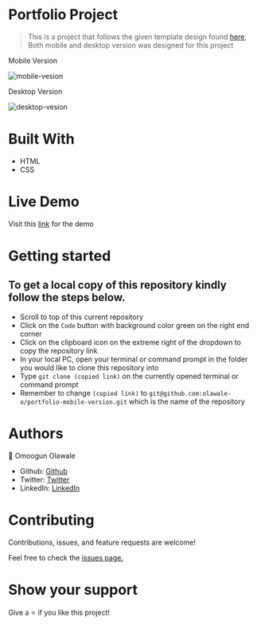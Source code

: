 # Portfolio Project

> This is a project that follows the given template design found [here](https://www.figma.com/file/l7SqJ3ZfkAKih9sFxvWSR4/Microverse-Student-Project-1?node-id=34%3A848), Both mobile and desktop version was designed for this project

Mobile Version

![mobile-vesion](https://github.com/olawale-o/portfolio-mobile-version/blob/main/assets/mobile-screenshot.png?raw=true")

Desktop Version

![desktop-vesion](https://github.com/olawale-o/portfolio-mobile-version/blob/main/assets/desktop-screenshot.png?raw=true")

# Built With
- HTML
- CSS

# Live Demo
Visit this [link](https://olawale-o.github.io/portfolio-mobile-version/) for the demo

# Getting started

## To get a local copy of this repository kindly follow the steps below.
- Scroll to top of this current repository
- Click on the `Code` button with background color green on the right end corner
- Click on the clipboard icon on the extreme right of the dropdown to copy the repository link
- In your local PC, open your terminal or command prompt in the folder you would like to clone this repository into
- Type `git clone (copied link)` on the currently opened terminal or command prompt
- Remember to change `(copied link)` to `git@github.com:olawale-o/portfolio-mobile-version.git` which is the name of the repository

# Authors

:bust_in_silhouette: Omoogun Olawale

- Github: [Github](https://github.com/olawale-o)
- Twitter: [Twitter](https://twitter.com/ibreaktherules)
- LinkedIn: [LinkedIn](https://www.linkedin.com/in/olawale-omoogun-330a051b1/)

# Contributing
Contributions, issues, and feature requests are welcome!

Feel free to check the [issues page.](https://github.com/olawale-o/portfolio-mobile-version/issues)

# Show your support
Give a :star: if you like this project!